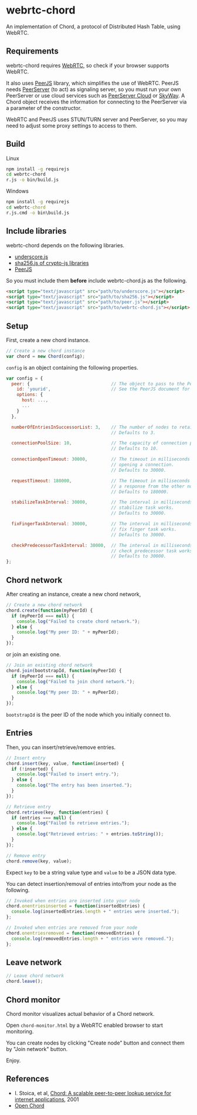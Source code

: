 webrtc-chord
============

An implementation of Chord, a protocol of Distributed Hash Table, using WebRTC.

## Requirements
webrtc-chord requires [WebRTC](http://www.webrtc.org/), so check if your
browser supports WebRTC.

It also uses [PeerJS](https://github.com/peers/peerjs) library, which
simplifies the use of WebRTC.
PeerJS needs [PeerServer](https://github.com/peers/peerjs-server) (to act) as signaling
server, so you must run your own PeerServer or use cloud services such as
[PeerServer Cloud](http://peerjs.com/peerserver) or 
[SkyWay](http://nttcom.github.io/skyway/en/). A Chord object receives the information 
for connecting to the PeerServer via a parameter of the constructor.

WebRTC and PeerJS uses STUN/TURN server and PeerServer, so you may need
to adjust some proxy settings to access to them.

## Build
Linux
```sh
npm install -g requirejs
cd webrtc-chord
r.js -o bin/build.js
```

Windows
```bat
npm install -g requirejs
cd webrtc-chord
r.js.cmd -o bin\build.js
```

## Include libraries
webrtc-chord depends on the following libraries.
* [underscore.js](http://underscorejs.org/)
* [sha256.js of crypto-js libraries](https://code.google.com/p/crypto-js/)
* [PeerJS](https://github.com/peers/peerjs)

So you must include them **before** include webrtc-chord.js as the following.
```html
<script type="text/javascript" src="path/to/underscore.js"></script>
<script type="text/javascript" src="path/to/sha256.js"></script>
<script type="text/javascript" src="path/to/peer.js"></script>
<script type="text/javascript" src="path/to/webrtc-chord.js"></script>
```

## Setup
First, create a new chord instance.
```javascript
// Create a new chord instance
var chord = new Chord(config);
```

`config` is an object containing the following properties.
```javascript
var config = {
  peer: {                               // The object to pass to the Peer constructor.
    id: 'yourid',                       // See the PeerJS document for details.
    options: {
      host: ...,
      ...
    }
  },

  numberOfEntriesInSuccessorList: 3,    // The number of nodes to retain as successor.
                                        // Defaults to 3.

  connectionPoolSize: 10,               // The capacity of connection pool.
                                        // Defaults to 10.

  connectionOpenTimeout: 30000,         // The timeout in milliseconds for waiting
                                        // opening a connection.
                                        // Defaults to 30000.

  requestTimeout: 180000,               // The timeout in milliseconds for waiting
                                        // a response from the other node.
                                        // Defaults to 180000.

  stabilizeTaskInterval: 30000,         // The interval in milliseconds in which the
                                        // stabilize task works.
                                        // Defaults to 30000.

  fixFingerTaskInterval: 30000,         // The interval in milliseconds in which the
                                        // fix finger task works.
                                        // Defaults to 30000.

  checkPredecessorTaskInterval: 30000,  // The interval in milliseconds in which the
                                        // check predecessor task works.
                                        // Defaults to 30000.
};
```

## Chord network
After creating an instance, create a new chord network,
```javascript
// Create a new chord network
chord.create(function(myPeerId) {
  if (myPeerId === null) {
    console.log("Failed to create chord network.");
  } else {
    console.log("My peer ID: " + myPeerId);
  }
});
```

or join an existing one.
```javascript
// Join an existing chord network
chord.join(bootstrapId, function(myPeerId) {
  if (myPeerId === null) {
    console.log("Failed to join chord network.");
  } else {
    console.log("My peer ID: " + myPeerId);
  }
});
```
`bootstrapId` is the peer ID of the node which you initially connect to.

## Entries
Then, you can insert/retrieve/remove entries.
```javascript
// Insert entry
chord.insert(key, value, function(inserted) {
  if (!inserted) {
    console.log("Failed to insert entry.");
  } else {
    console.log("The entry has been inserted.");
  }
});

// Retrieve entry
chord.retrieve(key, function(entries) {
  if (entries === null) {
    console.log("Failed to retrieve entries.");
  } else {
    console.log("Retrieved entries: " + entries.toString());
  }
});

// Remove entry
chord.remove(key, value);
```
Expect `key` to be a string value type and `value` to be a JSON data type.

You can detect insertion/removal of entries into/from your node as the following.
```javascript
// Invoked when entries are inserted into your node
chord.onentriesinserted = function(insertedEntries) {
  console.log(insertedEntries.length + " entries were inserted.");
};

// Invoked when entries are removed from your node
chord.onentriesremoved = function(removedEntries) {
  console.log(removedEntries.length + " entries were removed.");
};
```

## Leave network
```javascript
// Leave chord network
chord.leave();
```

## Chord monitor
Chord monitor visualizes actual behavior of a Chord network.

Open `chord-monitor.html` by a WebRTC enabled browser to start monitoring.

You can create nodes by clicking "Create node" button and connect them by "Join network"
button.

Enjoy.

## References
* I. Stoica, et al, [Chord: A scalable peer-to-peer lookup service for internet applications](http://dl.acm.org/citation.cfm?id=383071), 2001
* [Open Chord](http://open-chord.sourceforge.net/)
